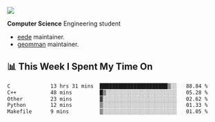 ![](https://komarev.com/ghpvc/?username=brauliorivas&color=green)

**Computer Science** Engineering student

- [eede](https://github.com/key4hep/eede) maintainer.
- [geomman](https://www.freshports.org/sysutils/geomman) maintainer.

## 📊 This Week I Spent My Time On

<!--START_SECTION:waka-->

```txt
C             13 hrs 31 mins  ██████████████████████▒░░   88.84 %
C++           48 mins         █▒░░░░░░░░░░░░░░░░░░░░░░░   05.28 %
Other         23 mins         ▓░░░░░░░░░░░░░░░░░░░░░░░░   02.62 %
Python        12 mins         ▒░░░░░░░░░░░░░░░░░░░░░░░░   01.33 %
Makefile      9 mins          ▒░░░░░░░░░░░░░░░░░░░░░░░░   01.05 %
```

<!--END_SECTION:waka-->
